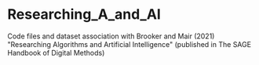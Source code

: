 # Researching_A_and_AI
Code files and dataset association with Brooker and Mair (2021) "Researching Algorithms and Artificial Intelligence" (published in The SAGE Handbook of Digital Methods)
